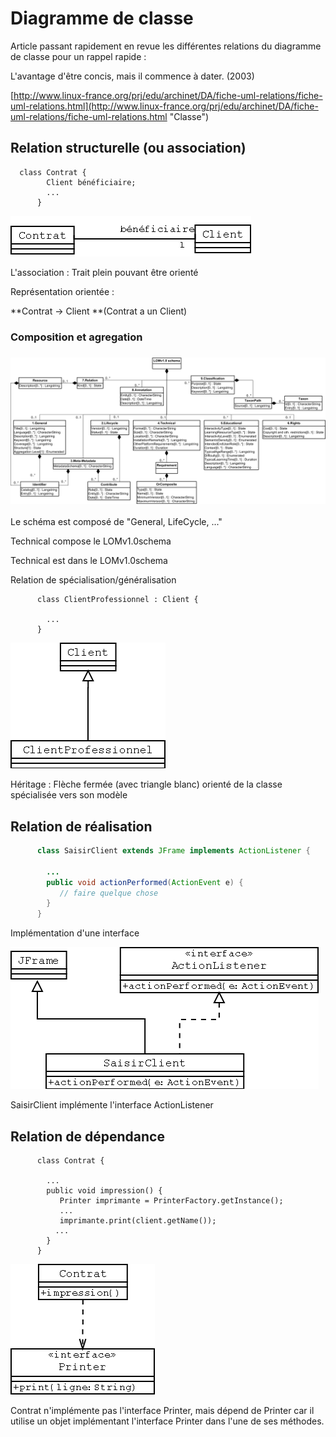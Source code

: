# Diagramme de classe

Article passant rapidement en revue les différentes relations du diagramme de classe pour un rappel rapide :

L'avantage d'être concis, mais il commence à dater. \(2003\)

[http://www.linux-france.org/prj/edu/archinet/DA/fiche-uml-relations/fiche-uml-relations.html](http://www.linux-france.org/prj/edu/archinet/DA/fiche-uml-relations/fiche-uml-relations.html "Classe")

## Relation structurelle \(ou association\)

```
  class Contrat {
        Client bénéficiaire;
        ...
      }
```

![](/assets/association.png)

L'association : Trait plein pouvant être orienté

Représentation orientée :

**Contrat -&gt; Client **\(Contrat a un Client\)

### Composition et agregation

### ![](/assets/LOM_base_schema.png)

Le schéma est composé de "General, LifeCycle, ..."

Technical compose le LOMv1.0schema

Technical est dans le LOMv1.0schema

Relation de spécialisation/généralisation

```
      class ClientProfessionnel : Client {

        ...
      }
```

![](/assets/specialisation.png)

Héritage : Flèche fermée  \(avec triangle blanc\) orienté de la classe spécialisée vers son modèle

## Relation de réalisation

```java
      class SaisirClient extends JFrame implements ActionListener {

        ...
        public void actionPerformed(ActionEvent e) {
           // faire quelque chose
        }
      }
```

Implémentation d'une interface

![](/assets/realisation.png)

SaisirClient implémente l'interface ActionListener

## Relation de dépendance

```
      class Contrat {

        ...
        public void impression() {
           Printer imprimante = PrinterFactory.getInstance();
           ...
           imprimante.print(client.getName());
          ...
        }
      }
```

![](/assets/dependance.png)

Contrat n'implémente pas l'interface Printer, mais dépend de Printer car il utilise un objet implémentant l'interface Printer dans l'une de ses méthodes.

